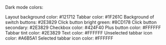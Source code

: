 Dark mode colors:

Layout background color: #121712
Tabbar color: #1F261C
Background of switch buttons: #2E3829
Click button bright green: #8CD178
Click button secondary: #2E3829
Checkbox color: #424F40
Plus button color: #FFFFFF
Tabbar tint color: #2E3829
Text color: #FFFFFF
Unselected tabbar icon color: #A6B5A1
Selected tabbar icon color: #FFFFFF 
